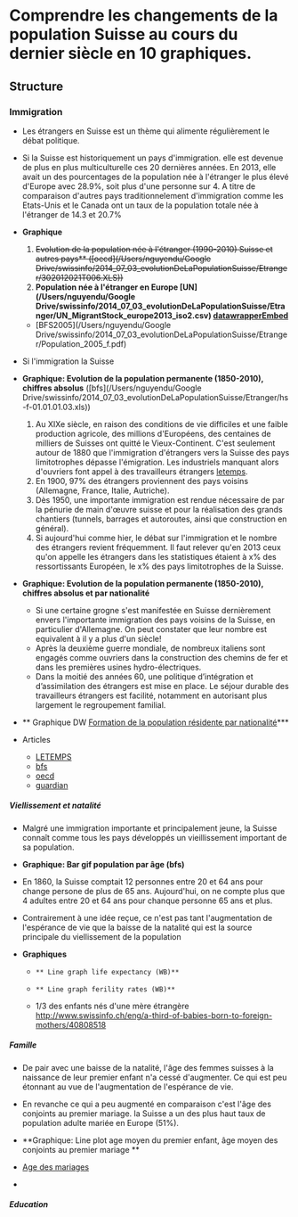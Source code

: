 # Comprendre les changements de la population Suisse au cours du dernier siècle en 10 graphiques.


## Structure

### Immigration

* Les étrangers en Suisse est un thème qui alimente régulièrement le débat politique. 
* Si la Suisse est historiquement un pays d'immigration. elle est devenue de plus en plus multiculturelle ces 20 dernières années. En 2013, elle avait un des pourcentages de la population née à l'étranger le plus élevé d'Europe avec 28.9%, soit plus d'une personne sur 4. A titre de comparaison d'autres pays traditionnelement d'immigration comme les Etats-Unis et le Canada ont un taux de la population totale née à l'étranger de 14.3 et 20.7%
* **Graphique**
	1. ~~Evolution de la population née à l'étranger (1990-2010) Suisse et autres pays** ([oecd](/Users/nguyendu/Google Drive/swissinfo/2014_07_03_evolutionDeLaPopulationSuisse/Etranger/302012021T006.XLS))~~
	1. **Population née à l'étranger en Europe [UN](/Users/nguyendu/Google Drive/swissinfo/2014_07_03_evolutionDeLaPopulationSuisse/Etranger/UN_MigrantStock_europe2013_iso2.csv) [datawrapperEmbed](http://dw-swissinfo.s3-website-us-west-2.amazonaws.com/mJhVt/2/)**
  * [BFS2005](/Users/nguyendu/Google Drive/swissinfo/2014_07_03_evolutionDeLaPopulationSuisse/Etranger/Population_2005_f.pdf)


 


* Si l'immigration la Suisse 
* **Graphique: Evolution de la population permanente (1850-2010), chiffres absolus** ([bfs](/Users/nguyendu/Google Drive/swissinfo/2014_07_03_evolutionDeLaPopulationSuisse/Etranger/hs-f-01.01.01.03.xls))
	1.  Au XIXe siècle, en raison des conditions de vie difficiles et une faible production agricole, des millions d'Européens, des centaines de milliers de Suisses ont quitté le Vieux-Continent. C'est seulement autour de 1880 que l'immigration d'étrangers vers la Suisse des pays limitotrophes dépasse l'émigration. Les industriels manquant alors d'ouvriers font appel à des travailleurs étrangers [letemps](http://www.letemps.ch/Page/Uuid/a9a73ed2-2587-11e0-9473-c5f5084e58c6/Brève_histoire_de_la_population_suisse_un_territoire_constamment_surpeuplé).
	1. En 1900, 97% des étrangers proviennent des pays voisins (Allemagne, France, Italie, Autriche).
	1. Dès 1950, une importante immigration est rendue nécessaire de par la pénurie de main d'œuvre suisse et pour la réalisation des grands chantiers (tunnels, barrages et autoroutes, ainsi que construction en général).
	1. Si aujourd'hui comme hier, le débat sur l'immigration et le nombre des étrangers revient fréquemment. Il faut relever qu'en 2013 ceux qu'on appelle les étrangers dans les statistiques étaient à x% des ressortissants Européen, le x% des pays limitotrophes de la Suisse.  
* **Graphique: Evolution de la population permanente (1850-2010), chiffres absolus et par nationalité** 
  * Si une certaine grogne s'est manifestée en Suisse dernièrement envers l'importante immigration des pays voisins de la Suisse, en particulier  d'Allemagne. On peut constater que leur nombre est equivalent à il y a plus d'un siècle!
  * Après la deuxième guerre mondiale, de nombreux italiens sont engagés comme ouvriers dans la construction des chemins de fer et dans les premières usines hydro-électriques.
  * Dans la moitié des années 60, une politique d’intégration et d’assimilation des étrangers est mise en place. Le séjour durable des travailleurs étrangers est facilité, notamment en autorisant plus largement le regroupement familial.
* ** Graphique DW [Formation de la population résidente par nationalité](http://cf.datawrapper.de/ApPuw/4/)*** 
* Articles
    * [LETEMPS](http://www.letemps.ch/Page/Uuid/a9a73ed2-2587-11e0-9473-c5f5084e58c6/Brève_histoire_de_la_population_suisse_un_territoire_constamment_surpeuplé)
	* [bfs](http://www.bfs.admin.ch/bfs/portal/fr/index/dienstleistungen/forumschule/them/02/03a.html)
	* [oecd](http://www.oecd-ilibrary.org/sites/factbook-2013-en/01/02/01/index.html?itemId=/content/chapter/factbook-2013-6-en)
	* [guardian](http://www.theguardian.com/news/datablog/2010/sep/07/immigration-europe-foreign-citizens#_)
	

##### Viellissement et natalité
* Malgré une immigration importante et principalement jeune, la Suisse connaît comme tous les pays développés un vieillissement important de sa population.
* **Graphique: Bar gif population par âge (bfs)** 
* En 1860, la Suisse comptait 12 personnes entre 20 et 64 ans pour change persone de plus de 65 ans. Aujourd'hui, on ne compte plus que 4 adultes entre 20 et 64 ans pour chanque personne 65 ans et plus. 	
* Contrairement à une idée reçue, ce n'est pas tant l'augmentation de l'espérance de vie que la baisse de la natalité qui est la source principale du viellissement de la population

* **Graphiques**
  * 	** Line graph life expectancy (WB)**
  * 	** Line graph ferility rates (WB)**
  * 1/3 des enfants nés d'une mère étrangère
		http://www.swissinfo.ch/eng/a-third-of-babies-born-to-foreign-mothers/40808518
	  
##### Famille

* De pair avec une baisse de la natalité, l'âge des femmes suisses à la naissance de leur premier enfant n'a cessé d'augmenter. Ce qui est peu étonnant au vue de l'augmentation de l'espérance de vie. 
* En revanche ce qui a peu augmenté en comparaison c'est l'âge des conjoints au premier mariage. la Suisse a un des plus haut taux de population adulte mariée en Europe (51%). 

* **Graphique: Line plot age moyen du premier enfant, âge moyen des conjoints au premier mariage **
		
* [Age des mariages](http://www.pxweb.bfs.admin.ch/Database/French_01%20-%20Population/01.2%20-%20Etat%20et%20mouvement%20de%20la%20population/px-f-01-2B10.px)
* 



##### Education		

	



 


